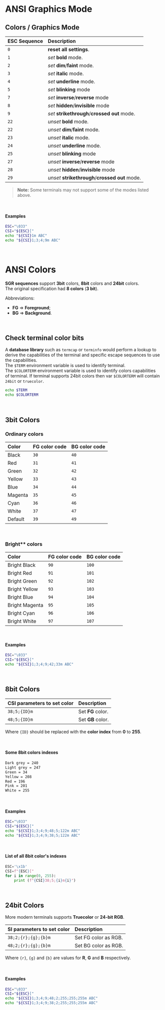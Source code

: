 # ANSI Graphics Mode
## Colors / Graphics Mode
|**ESC Sequence**|**Description**|
|:---------------|:--------------|
|`0`|**reset** **all** **settings**.|
|`1`|*set* **bold** mode.|
|`2`|*set* **dim**/**faint** mode.|
|`3`|*set* **italic** mode.|
|`4`|*set* **underline** mode.|
|`5`|*set* **blinking** mode|
|`7`|*set* **inverse**/**reverse** mode|
|`8`|*set* **hidden**/**invisible** mode|
|`9`|*set* **strikethrough**/**crossed out** mode.|
|`22`|*unset* **bold** mode.|
|`22`|*unset* **dim**/**faint** mode.|
|`23`|*unset* **italic** mode.|
|`24`|*unset* **underline** mode.|
|`25`|*unset* **blinking** mode|
|`27`|*unset* **inverse**/**reverse** mode|
|`28`|*unset* **hidden**/**invisible** mode|
|`29`|*unset* **strikethrough**/**crossed out** mode.|

> **Note:** Some terminals may not support some of the modes listed above.

<br>

#### Examples
```bash
ESC="\033"
CSI="${ESC}["
echo "${CSI}1m ABC"
echo "${CSI}1;3;4;9m ABC"
```

<br>

# ANSI Colors
**SGR sequences** support **3bit** colors, **8bit** colors and **24bit** colors.<br>
The original specification had **8 colors** (**3 bit**).<br>

Abbreviations:
- **FG** => **Foreground**;
- **BG** => **Background**.

<br>

## Check terminal color bits
A **database library** such as ``termcap`` or ``terminfo`` would perform a lookup to derive the capabilities of the terminal and specific escape sequences to use the capabilities.<br>
The ``$TERM`` environment variable is used to identify terminal.<br>
The ``$COLORTERM`` environment variable is used to identify colors capabilities of terminal. If terminal supports 24bit colors then var ``$COLORTERM`` will contain ``24bit`` or ``truecolor``.<br>
```bash
echo $TERM
echo $COLORTERM
```

<br>

## 3bit Colors
### Ordinary colors
|**Color**|**FG** color code|**BG** color code|
|:----|:------------|:------------|
|Black|``30``|``40``|
|Red|``31``|``41``|
|Green|``32``|``42``|
|Yellow|``33``|``43``|
|Blue|``34``|``44``|
|Magenta|``35``|``45``|
|Cyan|``36``|``46``|
|White|``37``|``47``|
|Default|``39``|``49``|

<br>

### Bright** colors
|**Color**|**FG** color code|**BG** color code|
|:---------|:-----------|:------------|
|Bright Black|``90``|``100``|
|Bright Red|``91``|``101``|
|Bright Green|``92``|``102``|
|Bright Yellow|``93``|``103``|
|Bright Blue|``94``|``104``|
|Bright Magenta|``95``|``105``|
|Bright Cyan|``96``|``106``|
|Bright White|``97``|``107``|

<br>

#### Examples
```bash
ESC="\033"
CSI="${ESC}["
echo "${CSI}1;3;4;9;42;33m ABC"
```

<br>

## 8bit Colors
|CSI parameters to set color|Description|
|:-----------|:----------|
|``38;5;{ID}m``|Set **FG** color.|
|``48;5;{ID}m``|Set **GB** color.|

Where ``{ID}`` should be replaced with the **color index** from **0** to **255**.

<br>

#### Some 8bit colors indexes
```bash
Dark grey = 240
Light grey = 247
Green = 34
Yellow = 208
Red = 196
Pink = 201
White = 255
```

<br>

#### Examples
```bash
ESC="\033"
CSI="${ESC}["
echo "${CSI}1;3;4;9;48;5;122m ABC"
echo "${CSI}1;3;4;9;38;5;122m ABC"
```

<br>

#### List of all **8bit** color's indexes
```Python
ESC='\x1b'
CSI=f"{ESC}["
for i in range(0, 255):
    print (f"{CSI}38;5;{i}m{i}")
```

<br>

## 24bit Colors
More modern terminals supports **Truecolor** or **24-bit RGB**.<br>

|SI parameters to set color|Description|
|:----------------|:----------|
|`38;2;{r};{g};{b}m`|Set FG color as RGB.|
|`48;2;{r};{g};{b}m`|Set BG color as RGB.|

Where ``{r}``, ``{g}`` and ``{b}`` are values for **R**, **G** and **B** respectively.

<br>

#### Examples
```bash
ESC="\033"
CSI="${ESC}["
echo "${CSI}1;3;4;9;48;2;255;255;255m ABC"
echo "${CSI}1;3;4;9;38;2;255;255;255m ABC"
```
